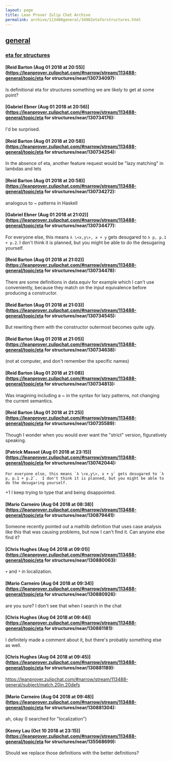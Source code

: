 ```yaml
---
layout: page
title: Lean Prover Zulip Chat Archive 
permalink: archive/113488general/34982etaforstructures.html
---
```


## [general](index.html)
### [eta for structures](34982etaforstructures.html)

#### [Reid Barton (Aug 01 2018 at 20:55)](https://leanprover.zulipchat.com/#narrow/stream/113488-general/topic/eta for structures/near/130734097):
Is definitional eta for structures something we are likely to get at some point?

#### [Gabriel Ebner (Aug 01 2018 at 20:56)](https://leanprover.zulipchat.com/#narrow/stream/113488-general/topic/eta for structures/near/130734176):
I'd be surprised.

#### [Reid Barton (Aug 01 2018 at 20:58)](https://leanprover.zulipchat.com/#narrow/stream/113488-general/topic/eta for structures/near/130734254):
In the absence of eta, another feature request would be "lazy matching" in lambdas and lets

#### [Reid Barton (Aug 01 2018 at 20:58)](https://leanprover.zulipchat.com/#narrow/stream/113488-general/topic/eta for structures/near/130734272):
analogous to ~ patterns in Haskell

#### [Gabriel Ebner (Aug 01 2018 at 21:02)](https://leanprover.zulipchat.com/#narrow/stream/113488-general/topic/eta for structures/near/130734477):
For everyone else, this means `λ \<x,y\>, x + y` gets desugared to `λ p, p.1 + p.2`.  I don't think it is planned, but you might be able to do the desugaring yourself.

#### [Reid Barton (Aug 01 2018 at 21:02)](https://leanprover.zulipchat.com/#narrow/stream/113488-general/topic/eta for structures/near/130734478):
There are some definitions in data.equiv for example which I can't use conveniently, because they match on the input equivalence before producing a constructor.

#### [Reid Barton (Aug 01 2018 at 21:03)](https://leanprover.zulipchat.com/#narrow/stream/113488-general/topic/eta for structures/near/130734545):
But rewriting them with the constructor outermost becomes quite ugly.

#### [Reid Barton (Aug 01 2018 at 21:05)](https://leanprover.zulipchat.com/#narrow/stream/113488-general/topic/eta for structures/near/130734638):
(not at computer, and don't remember the specific names)

#### [Reid Barton (Aug 01 2018 at 21:08)](https://leanprover.zulipchat.com/#narrow/stream/113488-general/topic/eta for structures/near/130734813):
Was imagining including a ~ in the syntax for lazy patterns, not changing the current semantics.

#### [Reid Barton (Aug 01 2018 at 21:25)](https://leanprover.zulipchat.com/#narrow/stream/113488-general/topic/eta for structures/near/130735589):
Though I wonder when you would ever want the "strict" version, figuratively speaking.

#### [Patrick Massot (Aug 01 2018 at 23:15)](https://leanprover.zulipchat.com/#narrow/stream/113488-general/topic/eta for structures/near/130742044):
```quote
For everyone else, this means `λ \<x,y\>, x + y` gets desugared to `λ p, p.1 + p.2`.  I don't think it is planned, but you might be able to do the desugaring yourself.
```
+1 I keep trying to type that and being disappointed.

#### [Mario Carneiro (Aug 04 2018 at 08:38)](https://leanprover.zulipchat.com/#narrow/stream/113488-general/topic/eta for structures/near/130879441):
Someone recently pointed out a mathlib definition that uses case analysis like this that was causing problems, but now I can't find it. Can anyone else find it?

#### [Chris Hughes (Aug 04 2018 at 09:01)](https://leanprover.zulipchat.com/#narrow/stream/113488-general/topic/eta for structures/near/130880063):
`+` and `*` in localization.

#### [Mario Carneiro (Aug 04 2018 at 09:34)](https://leanprover.zulipchat.com/#narrow/stream/113488-general/topic/eta for structures/near/130880926):
are you sure? I don't see that when I search in the chat

#### [Chris Hughes (Aug 04 2018 at 09:44)](https://leanprover.zulipchat.com/#narrow/stream/113488-general/topic/eta for structures/near/130881181):
I definitely made a comment about it, but there's probably something else as well.

#### [Chris Hughes (Aug 04 2018 at 09:45)](https://leanprover.zulipchat.com/#narrow/stream/113488-general/topic/eta for structures/near/130881189):
https://leanprover.zulipchat.com/#narrow/stream/113488-general/subject/match.20in.20defs

#### [Mario Carneiro (Aug 04 2018 at 09:48)](https://leanprover.zulipchat.com/#narrow/stream/113488-general/topic/eta for structures/near/130881304):
ah, okay (I searched for "localization")

#### [Kenny Lau (Oct 10 2018 at 23:15)](https://leanprover.zulipchat.com/#narrow/stream/113488-general/topic/eta for structures/near/135568699):
Should we replace those definitions with the better definitions?

